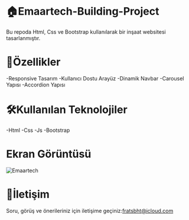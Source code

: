 # 🏠Emaartech-Building-Project

Bu repoda Html, Css ve Bootstrap kullanılarak bir inşaat websitesi tasarlanmıştır.

# 🚀Özellikler

-Responsive Tasarım
-Kullanıcı Dostu Arayüz
-Dinamik Navbar
-Carousel Yapısı
-Accordion Yapısı

# 🛠️Kullanılan Teknolojiler
-Html
-Css
-Js
-Bootstrap

# Ekran Görüntüsü
![Emaartech](https://github.com/user-attachments/assets/5bd675f4-3643-4369-8538-40b36c840125)

# 📨İletişim
Soru, görüş ve önerileriniz için iletişime geçiniz:fratsbht@icloud.com


